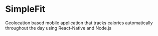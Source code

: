 # SimpleFit
Geolocation based mobile application that tracks calories automatically throughout the day using React-Native and Node.js
